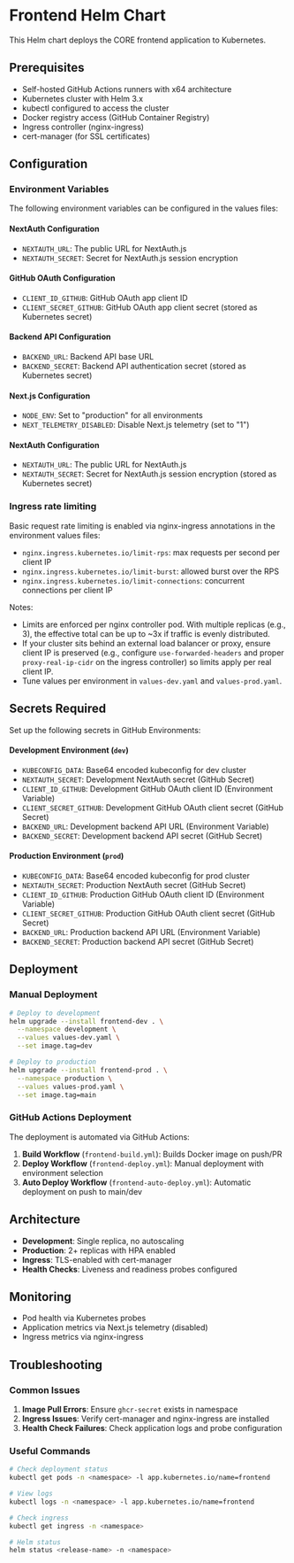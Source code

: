 # Frontend Helm Chart

This Helm chart deploys the CORE frontend application to Kubernetes.

## Prerequisites

- Self-hosted GitHub Actions runners with x64 architecture
- Kubernetes cluster with Helm 3.x
- kubectl configured to access the cluster
- Docker registry access (GitHub Container Registry)
- Ingress controller (nginx-ingress)
- cert-manager (for SSL certificates)

## Configuration

### Environment Variables

The following environment variables can be configured in the values files:

#### NextAuth Configuration

- `NEXTAUTH_URL`: The public URL for NextAuth.js
- `NEXTAUTH_SECRET`: Secret for NextAuth.js session encryption

#### GitHub OAuth Configuration

- `CLIENT_ID_GITHUB`: GitHub OAuth app client ID
- `CLIENT_SECRET_GITHUB`: GitHub OAuth app client secret (stored as Kubernetes secret)

#### Backend API Configuration

- `BACKEND_URL`: Backend API base URL
- `BACKEND_SECRET`: Backend API authentication secret (stored as Kubernetes secret)

#### Next.js Configuration

- `NODE_ENV`: Set to "production" for all environments
- `NEXT_TELEMETRY_DISABLED`: Disable Next.js telemetry (set to "1")

#### NextAuth Configuration

- `NEXTAUTH_URL`: The public URL for NextAuth.js
- `NEXTAUTH_SECRET`: Secret for NextAuth.js session encryption (stored as Kubernetes secret)

### Ingress rate limiting

Basic request rate limiting is enabled via nginx-ingress annotations in the environment values files:

- `nginx.ingress.kubernetes.io/limit-rps`: max requests per second per client IP
- `nginx.ingress.kubernetes.io/limit-burst`: allowed burst over the RPS
- `nginx.ingress.kubernetes.io/limit-connections`: concurrent connections per client IP

Notes:

- Limits are enforced per nginx controller pod. With multiple replicas (e.g., 3), the effective total can be up to ~3x if traffic is evenly distributed.
- If your cluster sits behind an external load balancer or proxy, ensure client IP is preserved (e.g., configure `use-forwarded-headers` and proper `proxy-real-ip-cidr` on the ingress controller) so limits apply per real client IP.
- Tune values per environment in `values-dev.yaml` and `values-prod.yaml`.

## Secrets Required

Set up the following secrets in GitHub Environments:

#### Development Environment (`dev`)

- `KUBECONFIG_DATA`: Base64 encoded kubeconfig for dev cluster
- `NEXTAUTH_SECRET`: Development NextAuth secret (GitHub Secret)
- `CLIENT_ID_GITHUB`: Development GitHub OAuth client ID (Environment Variable)
- `CLIENT_SECRET_GITHUB`: Development GitHub OAuth client secret (GitHub Secret)
- `BACKEND_URL`: Development backend API URL (Environment Variable)
- `BACKEND_SECRET`: Development backend API secret (GitHub Secret)

#### Production Environment (`prod`)

- `KUBECONFIG_DATA`: Base64 encoded kubeconfig for prod cluster
- `NEXTAUTH_SECRET`: Production NextAuth secret (GitHub Secret)
- `CLIENT_ID_GITHUB`: Production GitHub OAuth client ID (Environment Variable)
- `CLIENT_SECRET_GITHUB`: Production GitHub OAuth client secret (GitHub Secret)
- `BACKEND_URL`: Production backend API URL (Environment Variable)
- `BACKEND_SECRET`: Production backend API secret (GitHub Secret)

## Deployment

### Manual Deployment

```bash
# Deploy to development
helm upgrade --install frontend-dev . \
  --namespace development \
  --values values-dev.yaml \
  --set image.tag=dev

# Deploy to production
helm upgrade --install frontend-prod . \
  --namespace production \
  --values values-prod.yaml \
  --set image.tag=main
```

### GitHub Actions Deployment

The deployment is automated via GitHub Actions:

1. **Build Workflow** (`frontend-build.yml`): Builds Docker image on push/PR
2. **Deploy Workflow** (`frontend-deploy.yml`): Manual deployment with environment selection
3. **Auto Deploy Workflow** (`frontend-auto-deploy.yml`): Automatic deployment on push to main/dev

## Architecture

- **Development**: Single replica, no autoscaling
- **Production**: 2+ replicas with HPA enabled
- **Ingress**: TLS-enabled with cert-manager
- **Health Checks**: Liveness and readiness probes configured

## Monitoring

- Pod health via Kubernetes probes
- Application metrics via Next.js telemetry (disabled)
- Ingress metrics via nginx-ingress

## Troubleshooting

### Common Issues

1. **Image Pull Errors**: Ensure `ghcr-secret` exists in namespace
2. **Ingress Issues**: Verify cert-manager and nginx-ingress are installed
3. **Health Check Failures**: Check application logs and probe configuration

### Useful Commands

```bash
# Check deployment status
kubectl get pods -n <namespace> -l app.kubernetes.io/name=frontend

# View logs
kubectl logs -n <namespace> -l app.kubernetes.io/name=frontend

# Check ingress
kubectl get ingress -n <namespace>

# Helm status
helm status <release-name> -n <namespace>
```
